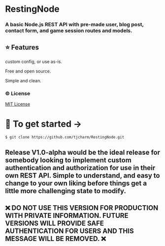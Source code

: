 
# RestingNode

### A basic Node.js REST API with pre-made user, blog post, contact form, and game session routes and models.

## :star: Features

custom config, or use as-is.

Free and open source.

Simple and clean.

### :copyright: License

[MIT License](http://opensource.org/licenses/MIT)

# 🚀 To get started ->


```sh
$ git clone https://github.com/tjcharm/RestingNode.git
```

## Release V1.0-alpha would be the ideal release for somebody looking to implement custom authentication and authorization for use in their own REST API. Simple to understand, and easy to change to your own liking before things get a little more challenging state to modify.

## ❌ DO NOT USE THIS VERSION FOR PRODUCTION WITH PRIVATE INFORMATION. FUTURE VERSIONS WILL PROVIDE SAFE AUTHENTICATION FOR USERS AND THIS MESSAGE WILL BE REMOVED. ❌
